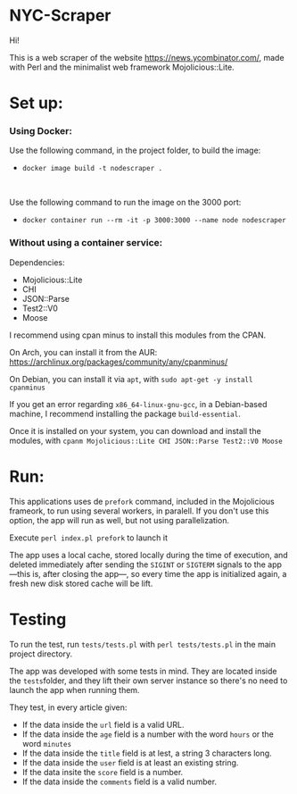 # NYC-Scraper

Hi! 

This is a web scraper of the website https://news.ycombinator.com/, made with Perl and the minimalist web framework Mojolicious::Lite.


<h1>Set up:</h1>

### Using Docker:

Use the following command, in the project folder, to build the image:
 - `docker image build -t nodescraper .`
 <br>
 
Use the following command to run the image on the 3000 port:
<br>
- ` docker container run --rm -it -p 3000:3000 --name node nodescraper `


### Without using a container service:

Dependencies: 

- Mojolicious::Lite
- CHI
- JSON::Parse
- Test2::V0
- Moose

I recommend using cpan minus to install this modules from the CPAN. 

On Arch, you can install it from the AUR: https://archlinux.org/packages/community/any/cpanminus/

On Debian, you can install it via `apt`, with `sudo apt-get -y install cpanminus`

If you get an error regarding `x86_64-linux-gnu-gcc`, in a Debian-based machine, I recommend installing the package `build-essential`.

Once it is installed on your system, you can download and install the modules, with `cpanm Mojolicious::Lite CHI JSON::Parse Test2::V0 Moose`


<h1>Run:</h1>

This applications uses de `prefork` command, included in the Mojolicious frameork, to run using several workers, in paralell. If you don't use this option, the app will run as well, but not using parallelization.

Execute `perl index.pl prefork` to launch it

The app uses a local cache, stored locally during the time of execution, and deleted immediately after sending the `SIGINT` or `SIGTERM` signals to the app —this is, after closing the app—, so every time the app is initialized again, a fresh new disk stored cache will be lift.

<h1>Testing</h1>

To run the test, run `tests/tests.pl` with `perl tests/tests.pl` in the main project directory.

The app was developed with some tests in mind. They are located inside the `tests`folder, and they lift their own server instance so there's no need to launch the app when running them. 

They test, in every article given:

 - If the data inside the `url` field is a valid URL.
 - If the data inside the `age` field is a number with the word `hours` or the word `minutes`
 - If the data inside the `title` field is at lest, a string 3 characters long.
 - If the data inside the `user` field is at least an existing string.
 - If the data insite the `score` field is a number.
 - If the data inside the `comments` field is a valid number.
